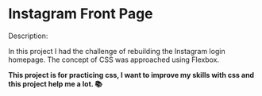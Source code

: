 # Instagram Front Page 

Description:

In this project I had the challenge of rebuilding the Instagram login homepage. The concept of CSS was approached using Flexbox.

**This project is for practicing css, I want to improve my skills with css and this project help me a lot. 📚**

